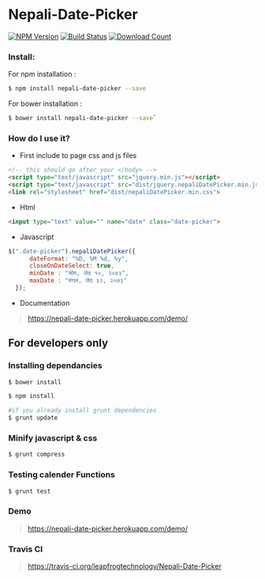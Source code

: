 # Nepali-Date-Picker
[![NPM Version][npm-image]][npm-url]
[![Build Status][travis-image]][travis-url]
[![Download Count][download-url]][npm-url]

[travis-image]: https://api.travis-ci.org/leapfrogtechnology/Nepali-Date-Picker.svg?branch=master
[travis-url]: https://travis-ci.org/leapfrogtechnology/Nepali-Date-Picker
[npm-image]: https://img.shields.io/npm/v/nepali-date-picker.svg?style=flat-square
[npm-url]: https://npmjs.org/package/nepali-date-picker
[download-url]: https://img.shields.io/npm/dt/nepali-date-picker.svg?style=flat-square

### Install:
For npm installation : 
``` bash
$ npm install nepali-date-picker --save
```

For bower installation : 
``` bash
$ bower install nepali-date-picker --save`
```

### How do I use it?
- First include to page css and js files
``` html
<!-- this should go after your </body> -->
<script type="text/javascript" src="jquery.min.js"></script>
<script type="text/javascript" src="dist/jquery.nepaliDatePicker.min.js"></script>
<link rel="stylesheet" href="dist/nepaliDatePicker.min.css">
```
- Html
``` html
<input type="text" value="" name="date" class="date-picker">
```
- Javascript
``` javascript
$(".date-picker").nepaliDatePicker({
      dateFormat: "%D, %M %d, %y",
      closeOnDateSelect: true,
      minDate : "सोम, जेठ १०, २०७३",
      maxDate : "मंगल, जेठ ३२, २०७३"
  });
```
- Documentation 
> https://nepali-date-picker.herokuapp.com/demo/

## For developers only

### Installing dependancies
``` bash
$ bower install

$ npm install

#if you already install grunt dependencies
$ grunt update
```
 
 ### Minify javascript & css
 ``` bash
 $ grunt compress
 ```
 
 ### Testing calender Functions
  ``` bash
  $ grunt test
  ```
### Demo
> https://nepali-date-picker.herokuapp.com/demo/
  
### Travis CI
> https://travis-ci.org/leapfrogtechnology/Nepali-Date-Picker
 
